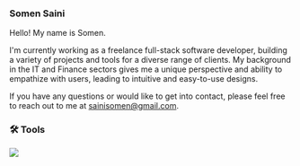 ### Somen Saini

Hello! My name is Somen.

I'm currently working as a freelance full-stack software developer, building a variety of projects and tools for a diverse range of clients.
My background in the IT and Finance sectors gives me a unique perspective and ability to empathize with users, leading to intuitive and easy-to-use designs.

If you have any questions or would like to get into contact, please feel free to reach out to me at sainisomen@gmail.com.

### :hammer_and_wrench: Tools
<div>
  <a href="https://skillicons.dev">
    <img src="https://skillicons.dev/icons?i=html,css,tailwind,javascript,ts,java,py,nodejs,spring,mongodb,postgres,react,redux,express,cypress" />
  </a>
</div>

